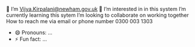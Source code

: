 👋 I’m Vijya.Kirpalani@newham.gov.uk
👀 I’m interested in  in this system
I’m currently learning this sytem
I’m looking to collaborate on working together
How to reach me via email or phone number 0300 003 1303
- 😄 Pronouns: ...
- ⚡ Fun fact: ...

<!---
Vijya1954/Vijya1954 is a ✨ special ✨ repository because its `README.md` (this file) appears on your GitHub profile.
You can click the Preview link to take a look at your changes.
--->
